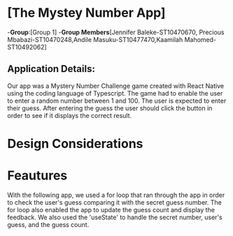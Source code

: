 # [The Mystey Number App]
-**Group**:[Group 1]
-**Group Members**[Jennifer Baleke-ST10470670, Precious Mbabazi-ST10470248,Andile Masuku-ST10477470,Kaamilah Mahomed-ST10492062]

## Application Details:
Our app was a Mystery Number Challenge game created with React Native using the coding language of Typescript.  The game had to enable the user to enter a random number between 1 and 100. The user is expected to enter their guess.  After entering the guess the user should click the button in order to see if it displays the correct result.  

# Design Considerations 


# Feautures
With the following app, we used a for loop that ran through the app in order to check the user's guess comparing it with the secret guess number. 
The for loop also enabled the app to update the guess count and display the feedback. 
We also used the 'useState' to handle the secret number, user's guess, and the guess count. 
